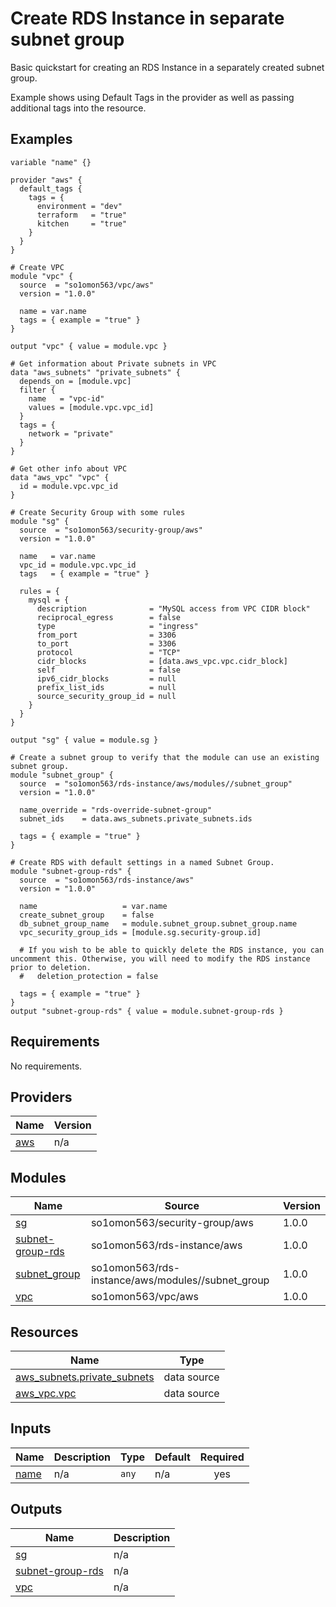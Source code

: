 # Create RDS Instance in separate subnet group

Basic quickstart for creating an RDS Instance in a separately created subnet group.

Example shows using Default Tags in the provider as well as passing additional tags into the resource.
<!-- BEGINNING OF PRE-COMMIT-TERRAFORM DOCS HOOK -->


## Examples

```hcl
variable "name" {}

provider "aws" {
  default_tags {
    tags = {
      environment = "dev"
      terraform   = "true"
      kitchen     = "true"
    }
  }
}

# Create VPC
module "vpc" {
  source  = "so1omon563/vpc/aws"
  version = "1.0.0"

  name = var.name
  tags = { example = "true" }
}

output "vpc" { value = module.vpc }

# Get information about Private subnets in VPC
data "aws_subnets" "private_subnets" {
  depends_on = [module.vpc]
  filter {
    name   = "vpc-id"
    values = [module.vpc.vpc_id]
  }
  tags = {
    network = "private"
  }
}

# Get other info about VPC
data "aws_vpc" "vpc" {
  id = module.vpc.vpc_id
}

# Create Security Group with some rules
module "sg" {
  source  = "so1omon563/security-group/aws"
  version = "1.0.0"

  name   = var.name
  vpc_id = module.vpc.vpc_id
  tags   = { example = "true" }

  rules = {
    mysql = {
      description              = "MySQL access from VPC CIDR block"
      reciprocal_egress        = false
      type                     = "ingress"
      from_port                = 3306
      to_port                  = 3306
      protocol                 = "TCP"
      cidr_blocks              = [data.aws_vpc.vpc.cidr_block]
      self                     = false
      ipv6_cidr_blocks         = null
      prefix_list_ids          = null
      source_security_group_id = null
    }
  }
}

output "sg" { value = module.sg }

# Create a subnet group to verify that the module can use an existing subnet group.
module "subnet_group" {
  source  = "so1omon563/rds-instance/aws/modules//subnet_group"
  version = "1.0.0"

  name_override = "rds-override-subnet-group"
  subnet_ids    = data.aws_subnets.private_subnets.ids

  tags = { example = "true" }
}

# Create RDS with default settings in a named Subnet Group.
module "subnet-group-rds" {
  source  = "so1omon563/rds-instance/aws"
  version = "1.0.0"

  name                   = var.name
  create_subnet_group    = false
  db_subnet_group_name   = module.subnet_group.subnet_group.name
  vpc_security_group_ids = [module.sg.security-group.id]

  # If you wish to be able to quickly delete the RDS instance, you can uncomment this. Otherwise, you will need to modify the RDS instance prior to deletion.
  #   deletion_protection = false

  tags = { example = "true" }
}
output "subnet-group-rds" { value = module.subnet-group-rds }
```

## Requirements

No requirements.

## Providers

| Name | Version |
|------|---------|
| <a name="provider_aws"></a> [aws](#provider\_aws) | n/a |

## Modules

| Name | Source | Version |
|------|--------|---------|
| <a name="module_sg"></a> [sg](#module\_sg) | so1omon563/security-group/aws | 1.0.0 |
| <a name="module_subnet-group-rds"></a> [subnet-group-rds](#module\_subnet-group-rds) | so1omon563/rds-instance/aws | 1.0.0 |
| <a name="module_subnet_group"></a> [subnet\_group](#module\_subnet\_group) | so1omon563/rds-instance/aws/modules//subnet_group | 1.0.0 |
| <a name="module_vpc"></a> [vpc](#module\_vpc) | so1omon563/vpc/aws | 1.0.0 |

## Resources

| Name | Type |
|------|------|
| [aws_subnets.private_subnets](https://registry.terraform.io/providers/hashicorp/aws/latest/docs/data-sources/subnets) | data source |
| [aws_vpc.vpc](https://registry.terraform.io/providers/hashicorp/aws/latest/docs/data-sources/vpc) | data source |

## Inputs

| Name | Description | Type | Default | Required |
|------|-------------|------|---------|:--------:|
| <a name="input_name"></a> [name](#input\_name) | n/a | `any` | n/a | yes |

## Outputs

| Name | Description |
|------|-------------|
| <a name="output_sg"></a> [sg](#output\_sg) | n/a |
| <a name="output_subnet-group-rds"></a> [subnet-group-rds](#output\_subnet-group-rds) | n/a |
| <a name="output_vpc"></a> [vpc](#output\_vpc) | n/a |


<!-- END OF PRE-COMMIT-TERRAFORM DOCS HOOK -->
